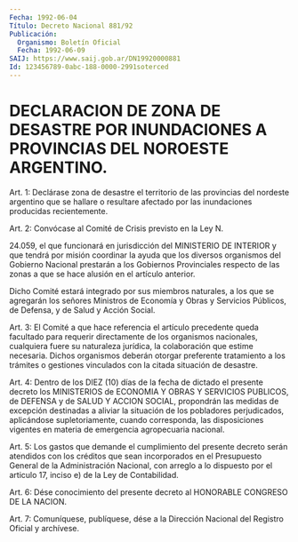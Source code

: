 ```yaml
---
Fecha: 1992-06-04
Título: Decreto Nacional 881/92
Publicación:
  Organismo: Boletín Oficial
  Fecha: 1992-06-09
SAIJ: https://www.saij.gob.ar/DN19920000881
Id: 123456789-0abc-188-0000-2991soterced
---
```

# DECLARACION DE ZONA DE DESASTRE POR INUNDACIONES A PROVINCIAS DEL NOROESTE ARGENTINO.

<a id="1"></a>
Art.  1:  Declárase  zona de desastre el territorio de las provincias del nordeste argentino  que se hallare o resultare afectado por las inundaciones producidas recientemente.

<a id="2"></a>
Art.  2:  Convócase  al Comité de Crisis previsto en la Ley N.

24.059,  el  que  funcionará  en  jurisdicción  del  MINISTERIO  DE INTERIOR  y  que  tendrá por misión  coordinar  la  ayuda  que  los diversos  organismos    del   Gobierno  Nacional  prestarán  a  los Gobiernos Provinciales respecto  de las zonas a que se hace alusión en el artículo anterior.

Dicho Comité estará integrado por  sus  miembros  naturales, a los que  se  agregarán  los  señores  Ministros de Economía y  Obras  y Servicios  Públicos,  de  Defensa,  y de  Salud  y  Acción  Social.

<a id="3"></a>
Art. 3: El Comité a que hace referencia el artículo precedente queda  facultado  para  requerir  directamente  de  los  organismos nacionales, cualquiera fuere su naturaleza jurídica, la colaboración   que  estime  necesaria.  Dichos  organismos  deberán otorgar  preferente    tratamiento   a  los  trámites  o  gestiones vinculados con la citada situación de desastre.

<a id="4"></a>
Art. 4: Dentro de los DIEZ (10) días de la fecha de dictado el presente  decreto  los  MINISTERIOS de ECONOMIA Y OBRAS Y SERVICIOS PUBLICOS, de DEFENSA y de  SALUD  Y  ACCION  SOCIAL, propondrán las medidas  de  excepción  destinadas  a aliviar la situación  de  los pobladores  perjudicados,  aplicándose    supletoriamente,   cuando corresponda,  las  disposiciones  vigentes en materia de emergencia agropecuaria nacional.

<a id="5"></a>
Art.  5:  Los  gastos que demande el cumplimiento del presente decreto serán atendidos  con  los créditos que sean incorporados en el Presupuesto General de la Administración  Nacional,  con arreglo a  lo  dispuesto  por  el  articulo  17,  inciso  e)  de  la Ley de Contabilidad.

<a id="6"></a>
Art.  6:  Dése  conocimiento del presente decreto al HONORABLE CONGRESO DE LA NACION.

<a id="7"></a>
Art.  7: Comuníquese, publíquese, dése a la Dirección Nacional del Registro Oficial y archívese.